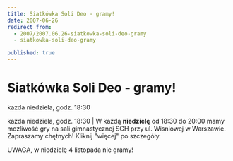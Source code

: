 ```yaml
---
title: Siatkówka Soli Deo - gramy!
date: 2007-06-26
redirect_from: 
  - 2007/2007.06.26-siatkowka-soli-deo-gramy
  - siatkowka-soli-deo-gramy

published: true
---
```




# Siatkówka Soli Deo - gramy!

<time>każda niedziela, godz. 18:30</time>

każda niedziela, godz. 18:30 | W każdą **niedzielę** od 18:30 do 20:00 mamy możliwość gry na sali gimnastycznej SGH przy ul. Wisniowej w Warszawie. Zapraszamy chętnych! Kliknij "więcej" po szczegóły.

UWAGA, w niedzielę 4 listopada nie gramy!


<!--CONTENT FROM OLD SERVER (jos before 2013): każda niedziela, godz. 18:30 | W każdą **niedzielę** od 18:30 do 20:00 mamy możliwość gry na sali gimnastycznej SGH przy ul. Wisniowej w Warszawie. Zapraszamy chętnych! Kliknij "więcej" po szczegóły.



UWAGA, w niedzielę 4 listopada nie gramy!



         
-->

<!--{{json:{"created_date":"2007-06-26 11:56:19","publish_down":"0000-00-00 00:00:00","id":"509"}}}-->